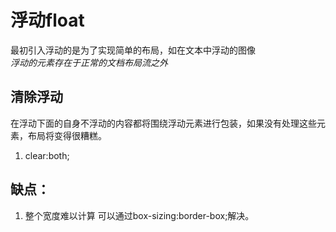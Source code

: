 # 浮动float
最初引入浮动的是为了实现简单的布局，如在文本中浮动的图像  
*浮动的元素存在于正常的文档布局流之外*
## 清除浮动
在浮动下面的自身不浮动的内容都将围绕浮动元素进行包装，如果没有处理这些元素，布局将变得很糟糕。

1. clear:both;

## 缺点：
1. 整个宽度难以计算
可以通过box-sizing:border-box;解决。